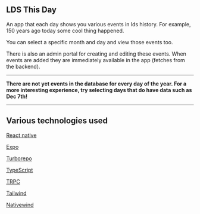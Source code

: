 ## LDS This Day
An app that each day shows you various events in lds history. For example, 150 years ago today some cool thing happened. 

You can select a specific month and day and view those events too. 

There is also an admin portal for creating and editing these events. When events are added they are immediately available in the app (fetches from the backend). 


---

__There are not yet events in the database for every day of the year. For a more interesting experience, try selecting days that do have data such as Dec 7th!__

---


## Various technologies used

[React native ](https://reactnative.dev/)

[Expo](https://expo.dev/)

[Turborepo](https://turborepo.org/) 

[TypeScript](https://www.typescriptlang.org/)

[TRPC](https://trpc.io/)

[Tailwind](https://tailwindcss.com/)

[Nativewind](https://www.nativewind.dev/)

